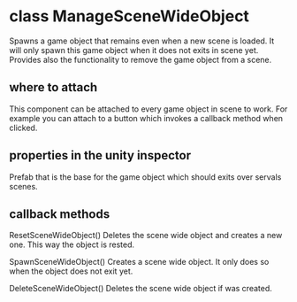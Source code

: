 # class ManageSceneWideObject

Spawns a game object that remains even when a new scene is loaded.
It will only spawn this game object when it does not exits in scene yet.
Provides also the functionality to remove the game object from a scene. 

## where to attach

This component can be attached to every game object in scene to work. For example you can attach to a button which invokes a callback method when clicked. 

## properties in the unity inspector

Prefab that is the base for the game object which should exits over servals scenes.

## callback methods

ResetSceneWideObject()
Deletes the scene wide object and creates a new one. This way the object is rested.

SpawnSceneWideObject()
Creates a scene wide object. It only does so when the object does not exit yet.

DeleteSceneWideObject()
Deletes the scene wide object if was created.